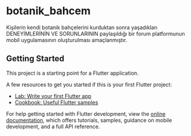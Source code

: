 # botanik_bahcem

Kişilerin kendi botanik bahçelerini kurduktan sonra yaşadıkları DENEYİMLERİNİN VE SORUNLARININ paylaşıldığı bir forum platformunun mobil uygulamasının oluşturulması amaçlanmıştır.

## Getting Started

This project is a starting point for a Flutter application.

A few resources to get you started if this is your first Flutter project:

- [Lab: Write your first Flutter app](https://docs.flutter.dev/get-started/codelab)
- [Cookbook: Useful Flutter samples](https://docs.flutter.dev/cookbook)

For help getting started with Flutter development, view the
[online documentation](https://docs.flutter.dev/), which offers tutorials,
samples, guidance on mobile development, and a full API reference.
